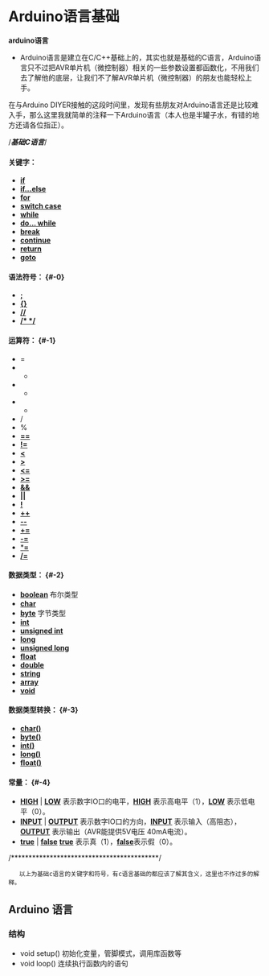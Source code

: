 # Arduino语言基础

**arduino语言**

*   Arduino语言是建立在C/C++基础上的，其实也就是基础的C语言，Arduino语言只不过把AVR单片机（微控制器）相关的一些参数设置都函数化，不用我们去了解他的底层，让我们不了解AVR单片机（微控制器）的朋友也能轻松上手。

在与Arduino DIYER接触的这段时间里，发现有些朋友对Arduino语言还是比较难入手，那么这里我就简单的注释一下Arduino语言（本人也是半罐子水，有错的地方还请各位指正）。

/*************基础C语言*************/

#### 关键字：

*   [**if**](http://arduino.cc/en/Reference/If)
*   [**if...else**](http://arduino.cc/en/Reference/Else)
*   [**for**](http://arduino.cc/en/Reference/For)
*   [**switch case**](http://arduino.cc/en/Reference/SwitchCase)
*   [**while**](http://arduino.cc/en/Reference/While)
*   [**do... while**](http://arduino.cc/en/Reference/DoWhile)
*   [**break**](http://arduino.cc/en/Reference/Break)
*   [**continue**](http://arduino.cc/en/Reference/Continue)
*   [**return**](http://arduino.cc/en/Reference/Return)
*   [**goto**](http://arduino.cc/en/Reference/Goto)

#### 语法符号： {#-0}

*   [**;**](http://arduino.cc/en/Reference/SemiColon)
*   [**{}**](http://arduino.cc/en/Reference/Braces)
*   [**//**](http://arduino.cc/en/Reference/Comments)
*   [**/* */**](http://arduino.cc/en/Reference/Comments)

#### 运算符： {#-1}

*   =
*   +
*   -
*   *
*   /
*   %
*   [**==**](http://arduino.cc/en/Reference/If)
*   [**!=**](http://arduino.cc/en/Reference/If)
*   [**<**](http://arduino.cc/en/Reference/If)
*   [**>**](http://arduino.cc/en/Reference/If)
*   [**<=**](http://arduino.cc/en/Reference/If)
*   [**>=**](http://arduino.cc/en/Reference/If)
*   [**&&**](http://arduino.cc/en/Reference/Boolean)
*   [**||**](http://arduino.cc/en/Reference/Boolean)
*   [**!**](http://arduino.cc/en/Reference/Boolean)
*   [**++**](http://arduino.cc/en/Reference/Increment)
*   [**--**](http://arduino.cc/en/Reference/Increment)
*   [**+=**](http://arduino.cc/en/Reference/IncrementCompound)
*   [**-=**](http://arduino.cc/en/Reference/IncrementCompound)
*   [***=**](http://arduino.cc/en/Reference/IncrementCompound)
*   [**/=**](http://arduino.cc/en/Reference/IncrementCompound)

#### 数据类型： {#-2}

*   [**boolean**](http://arduino.cc/en/Reference/BooleanVariables) 布尔类型
*   [**char**](http://arduino.cc/en/Reference/Char)
*   [**byte**](http://arduino.cc/en/Reference/Byte) 字节类型
*   [**int**](http://arduino.cc/en/Reference/Int)
*   [**unsigned int**](http://arduino.cc/en/Reference/UnsignedInt)
*   [**long**](http://arduino.cc/en/Reference/Long)
*   [**unsigned long**](http://arduino.cc/en/Reference/UnsignedLong)
*   [**float**](http://arduino.cc/en/Reference/Float)
*   [**double**](http://arduino.cc/en/Reference/Double)
*   [**string**](http://arduino.cc/en/Reference/String)
*   [**array**](http://arduino.cc/en/Reference/Array)
*   [**void**](http://arduino.cc/en/Reference/Void)

#### 数据类型转换： {#-3}

*   [**char()**](http://arduino.cc/en/Reference/CharCast)
*   [**byte()**](http://arduino.cc/en/Reference/ByteCast)
*   [**int()**](http://arduino.cc/en/Reference/IntCast)
*   [**long()**](http://arduino.cc/en/Reference/LongCast)
*   [**float()**](http://arduino.cc/en/Reference/FloatCast)

#### 常量： {#-4}

*   [**HIGH**](http://arduino.cc/en/Reference/Constants) | [**LOW**](http://arduino.cc/en/Reference/Constants)     表示数字IO口的电平，[**HIGH**](http://arduino.cc/en/Reference/Constants) 表示高电平（1），[**LOW**](http://arduino.cc/en/Reference/Constants) 表示低电平（0）。
*   [**INPUT**](http://arduino.cc/en/Reference/Constants) | [**OUTPUT**](http://arduino.cc/en/Reference/Constants) 表示数字IO口的方向，[**INPUT**](http://arduino.cc/en/Reference/Constants) 表示输入（高阻态），[**OUTPUT**](http://arduino.cc/en/Reference/Constants)   表示输出（AVR能提供5V电压 40mA电流）。
*   [**true**](http://arduino.cc/en/Reference/Constants) | [**false**](http://arduino.cc/en/Reference/Constants)   [**true**](http://arduino.cc/en/Reference/Constants) 表示真（1），[**false**](http://arduino.cc/en/Reference/Constants)表示假（0）。

/******************************************/

       以上为基础c语言的关键字和符号，有c语言基础的都应该了解其含义，这里也不作过多的解释。


## Arduino 语言


### 结构
* void setup()   初始化变量，管脚模式，调用库函数等 
* void loop() 连续执行函数内的语句 


